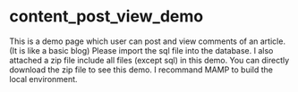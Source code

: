 # content_post_view_demo
This is a demo page which user can post and view comments of an article.(It is like a basic blog)
Please import the sql file into the database.
I also attached a zip file include all files (except sql) in this demo. You can directly download the zip file to see this demo.
I recommand MAMP to build the local environment.

